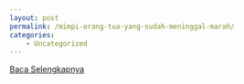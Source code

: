 ```yaml
---
layout: post
permalink: /mimpi-orang-tua-yang-sudah-meninggal-marah/
categories:
    - Uncategorized
---
```


[Baca Selengkapnya](/08)